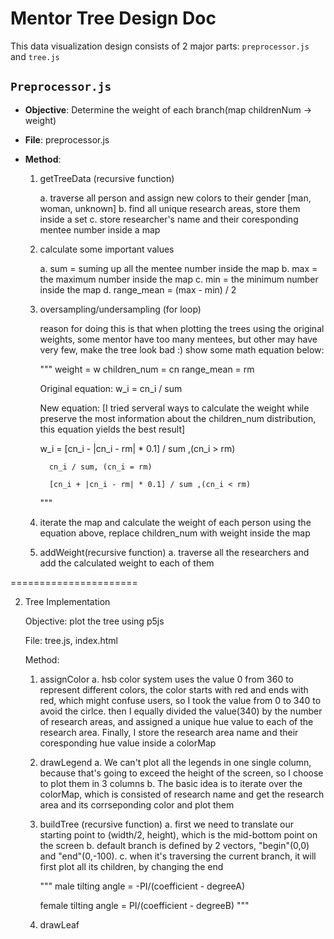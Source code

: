 # Mentor Tree Design Doc

This data visualization design consists of 2 major parts: `preprocessor.js` and `tree.js`

## `Preprocessor.js`

- **Objective**: Determine the weight of each branch(map childrenNum -> weight)

- **File**: preprocessor.js

- **Method**:
    1. getTreeData (recursive function)

        a. traverse all person and assign new colors to their gender [man, woman, unknown]
        b. find all unique research areas, store them inside a set
        c. store researcher's name and their coresponding mentee number inside a map

    2. calculate some important values

        a. sum = suming up all the mentee number inside the map
        b. max = the maximum number inside the map
        c. min = the minimum number inside the map
        d. range_mean = (max - min) / 2

    3.  oversampling/undersampling (for loop)

        reason for doing this is that when plotting the trees using the original weights, some mentor have too many mentees, but other may have very few, make the tree look bad :)
        show some math equation below:

        """
        weight = w
        children_num = cn
        range_mean = rm

        Original equation:
        w_i = cn_i / sum

        New equation:
        [I tried serveral ways to calculate the weight while preserve the most information about the children_num distribution, this equation yields the best result]

        w_i = [cn_i - |cn_i - rm| * 0.1] / sum ,(cn_i > rm)

              cn_i / sum, (cn_i = rm)

              [cn_i + |cn_i - rm| * 0.1] / sum ,(cn_i < rm)

        """

    3. iterate the map and calculate the weight of each person using the equation above,
        replace children_num with weight inside the map


    4. addWeight(recursive function)
        a. traverse all the researchers and add the calculated weight to each of them

======================

2. Tree Implementation

   Objective: plot the tree using p5js

   File: tree.js, index.html

   Method:

   1. assignColor
      a. hsb color system uses the value 0 from 360 to represent different colors, the color starts with red and ends with red, which might confuse users, so I took the value from 0 to 340 to avoid
      the cirlce. then I equally divided the value(340) by the number of research areas, and assigned a unique hue value to each of the research area. Finally, I store the research area name and
      their coresponding hue value inside a colorMap
   2. drawLegend
      a. We can't plot all the legends in one single column, because that's going to exceed the height of the screen, so I choose to plot them in 3 columns
      b. The basic idea is to iterate over the colorMap, which is consisted of research name and get the research area and its corrseponding color and plot them
   3. buildTree (recursive function)
      a. first we need to translate our starting point to (width/2, height), which is the mid-bottom point on the screen
      b. default branch is defined by 2 vectors, "begin"(0,0) and "end"(0,-100).
      c. when it's traversing the current branch, it will first plot all its children, by changing the end

      """
      male tilting angle = -PI/(coefficient - degreeA)

      female tilting angle = PI/(coefficient - degreeB)
      """

   4. drawLeaf
